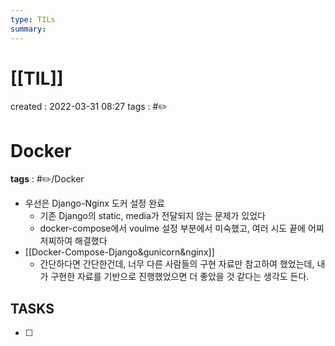 ```yaml
---
type: TILs
summary: 
---
```


# [[TIL]]
created : 2022-03-31 08:27
tags : #✏️

# Docker
**tags** : #✏️/Docker 
- 우선은 Django-Nginx 도커 설정 완료
	- 기존 Django의 static, media가 전달되지 않는 문제가 있었다
	- docker-compose에서 voulme 설정 부분에서 미숙했고, 여러 시도 끝에 어찌저찌하여 해결했다
- [[Docker-Compose-Django&gunicorn&nginx]]
	- 간단하다면 간단한건데, 너무 다른 사람들의 구현 자료만 참고하여 했었는데, 내가 구현한 자료를 기반으로 진행했었으면 더 좋았을 것 같다는 생각도 든다.

## TASKS
- [ ] 

